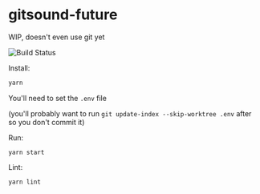 # gitsound-future

WIP, doesn't even use git yet

![Build Status](https://travis-ci.org/gitsound/gitsound-future.svg?branch=master)

Install:
```sh
yarn
```

You'll need to set the `.env` file

(you'll probably want to run `git update-index --skip-worktree .env` after so you don't commit it)

Run:
```
yarn start
```

Lint:
```
yarn lint
```

